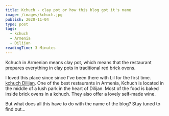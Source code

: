 ```yaml
---
title: Kchuch - clay pot or how this blog got it's name
image: /images/kchuch.jpg
publish: 2020-11-04
type: post
tags:
  - kchuch
  - Armenia
  - Dilijan
readingTime: 3 Minutes
---
```


Kchuch in Armenian means clay pot, which means that the restaurant prepares everything in clay pots in traditional red brick ovens.

<!-- more -->

I loved this place since since I've been there with Lil for the first time. [kchuch Dilijan](https://www.tripadvisor.com/ShowUserReviews-g1160895-d10518721-r408547125-Kchuch_Restaurant-Dilijan_Tavush_Province.html).
One of the best restaurants in Armenia, Kchuch is located in the middle of a lush park in the heart of Dilijan. Most of the food is baked inside brick ovens in a kchuch. They also offer a lovely self-made wine.

But what does all this have to do with the name of the blog? Stay tuned to find out...


